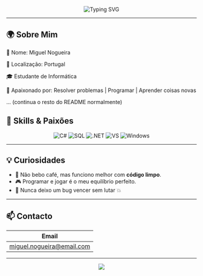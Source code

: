 <p align="center">
  <img src="https://readme-typing-svg.demolab.com?font=Fira+Code&size=32&duration=3500&pause=1000&color=7F52FF&center=true&vCenter=true&width=600&lines=%F0%9F%91%8B+Ol%C3%A1,+eu+sou+o+Miguel+Nogueira+%F0%9F%A7%91%EF%B8%8F" alt="Typing SVG" />
</p>

---

## 🌍 Sobre Mim

🧠 Nome: Miguel Nogueira

📍 Localização: Portugal

🎓 Estudante de Informática

💬 Apaixonado por: Resolver problemas | Programar | Aprender coisas novas

... (continua o resto do README normalmente)


## 🧩 Skills & Paixões

<div align="center">

<img src="https://img.shields.io/badge/C%23-239120?style=for-the-badge&logo=c-sharp&logoColor=white" alt="C#" />
<img src="https://img.shields.io/badge/SQL-4479A1?style=for-the-badge&logo=mysql&logoColor=white" alt="SQL" />
<img src="https://img.shields.io/badge/.NET-512BD4?style=for-the-badge&logo=dotnet&logoColor=white" alt=".NET" />
<img src="https://img.shields.io/badge/Visual_Studio-5C2D91?style=for-the-badge&logo=visual-studio&logoColor=white" alt="VS" />
<img src="https://img.shields.io/badge/Windows-0078D6?style=for-the-badge&logo=windows&logoColor=white" alt="Windows" />

</div>

---

## 💡 Curiosidades

- 🚫 Não bebo café, mas funciono melhor com **código limpo**.
- 🎮 Programar e jogar é o meu equilíbrio perfeito.
- 🧩 Nunca deixo um bug vencer sem lutar 💥

---

## 📫 Contacto 

| Email                     | 
|---------------------------|
| miguel.nogueira@email.com |

---

<p align="center">
  <img src="https://capsule-render.vercel.app/api?type=waving&color=7F52FF&height=120&section=footer" />
</p>
